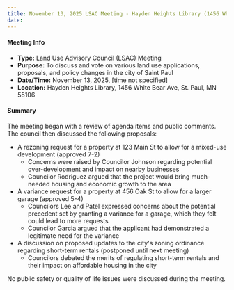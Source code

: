 ```yaml
---
title: November 13, 2025 LSAC Meeting - Hayden Heights Library (1456 White Bear Ave, St. Paul, MN 55106)
date: 
---
```

#### Meeting Info
* **Type:** Land Use Advisory Council (LSAC) Meeting
* **Purpose:** To discuss and vote on various land use applications, proposals, and policy changes in the city of Saint Paul
* **Date/Time:** November 13, 2025, [time not specified]
* **Location:** Hayden Heights Library, 1456 White Bear Ave, St. Paul, MN 55106

#### Summary
The meeting began with a review of agenda items and public comments. The council then discussed the following proposals:

* A rezoning request for a property at 123 Main St to allow for a mixed-use development (approved 7-2)
	+ Concerns were raised by Councilor Johnson regarding potential over-development and impact on nearby businesses
	+ Councilor Rodriguez argued that the project would bring much-needed housing and economic growth to the area
* A variance request for a property at 456 Oak St to allow for a larger garage (approved 5-4)
	+ Councilors Lee and Patel expressed concerns about the potential precedent set by granting a variance for a garage, which they felt could lead to more requests
	+ Councilor Garcia argued that the applicant had demonstrated a legitimate need for the variance
* A discussion on proposed updates to the city's zoning ordinance regarding short-term rentals (postponed until next meeting)
	+ Councilors debated the merits of regulating short-term rentals and their impact on affordable housing in the city

No public safety or quality of life issues were discussed during the meeting.

